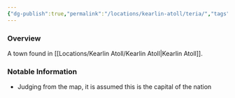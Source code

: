 ```yaml
---
{"dg-publish":true,"permalink":"/locations/kearlin-atoll/teria/","tags":["Undiscovered"],"updated":"2025-06-10T19:04:11.758+01:00"}
---
```



### Overview
A town found in [[Locations/Kearlin Atoll/Kearlin Atoll\|Kearlin Atoll]].

### Notable Information 
- Judging from the map, it is assumed this is the capital of the nation